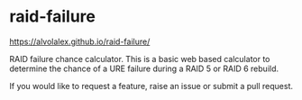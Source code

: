 raid-failure
============

https://alvolalex.github.io/raid-failure/

RAID failure chance calculator.
This is a basic web based calculator to determine the chance of a URE failure during a RAID 5 or RAID 6 rebuild.

If you would like to request a feature, raise an issue or submit a pull request.
